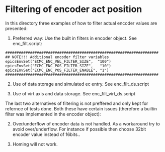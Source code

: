 # Filtering of encoder act position

In this directory three examples of how to filter actual encoder values are presented:

1. Preferred way: Use the built in filters in encoder object. See enc_filt.script:
```
####################################################################
## NOTE!!! Additional encoder filter variables
epicsEnvSet("ECMC_ENC_VEL_FILTER_SIZE",  "100")
epicsEnvSet("ECMC_ENC_POS_FILTER_SIZE",   "10")
epicsEnvSet("ECMC_ENC_POS_FILTER_ENABLE", "1")
####################################################################
```

2. Use of data storage and simulated ec entry. See enc_filt_ds.script

3. Use of virt axis and data storage. See enc_filt_virt_ds.script

The last two alternatives of filtering is not preffered and only kept for refernce of tests done. Both these have certain issues (therefore a builtin filter was implemented in the encoder object):

2. Over/underflow of encoder data is not handled. As a workaround try to avoid over/underflow. For instance if possible then choose 32bit encoder value instead of 16bits..

3. Homing will not work.
